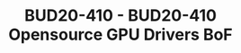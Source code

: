 ---
categories:
- bud20
image:
  featured: 'true'
  path: https://static.linaro.org/connect/bud20/images/BUD20-410.png
session_id: BUD20-410
session_speakers:
- speaker_bio: Tomeu has 13 years of experience contributing to open source projects
    everywhere in the graphics stack, from the kernel to applications, including GPU
    drivers and web browsers.
  speaker_company: ''
  speaker_image: http://avatars.sched.co/4/38/10468708/avatar.jpg.320x320px.jpg?6da
  speaker_name: Tomeu Vizoso
  speaker_position: Principal Software Engineer, Collabora Ltd.
  speaker_role: attendee, speaker
session_track: Multimedia
tag: session
tags: Multimedia
title: BUD20-410 - BUD20-410 Opensource GPU Drivers BoF
---
